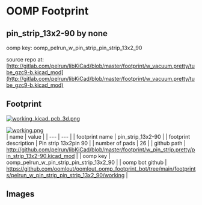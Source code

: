 # OOMP Footprint  
## pin_strip_13x2-90  by none  
  
oomp key: oomp_pelrun_w_pin_strip_pin_strip_13x2_90  
  
source repo at: [http://gitlab.com/pelrun/libKiCad/blob/master/footprint/w_vacuum.pretty/tube_gzc9-b.kicad_mod](http://gitlab.com/pelrun/libKiCad/blob/master/footprint/w_vacuum.pretty/tube_gzc9-b.kicad_mod)  
## Footprint  
  
[![working_kicad_pcb_3d.png](working_kicad_pcb_3d_600.png)](working_kicad_pcb_3d.png)  
  
[![working.png](working_600.png)](working.png)  
| name | value | 
| --- | --- | 
| footprint name | pin_strip_13x2-90 | 
| footprint description | Pin strip 13x2pin 90 | 
| number of pads | 26 | 
| github path | http://github.com/pelrun/libKiCad/blob/master/footprint/w_pin_strip.pretty/pin_strip_13x2-90.kicad_mod | 
| oomp key | oomp_pelrun_w_pin_strip_pin_strip_13x2_90 | 
| oomp bot github | https://github.com/oomlout/oomlout_oomp_footprint_bot/tree/main/footprints/pelrun_w_pin_strip_pin_strip_13x2_90/working | 
## Images  
